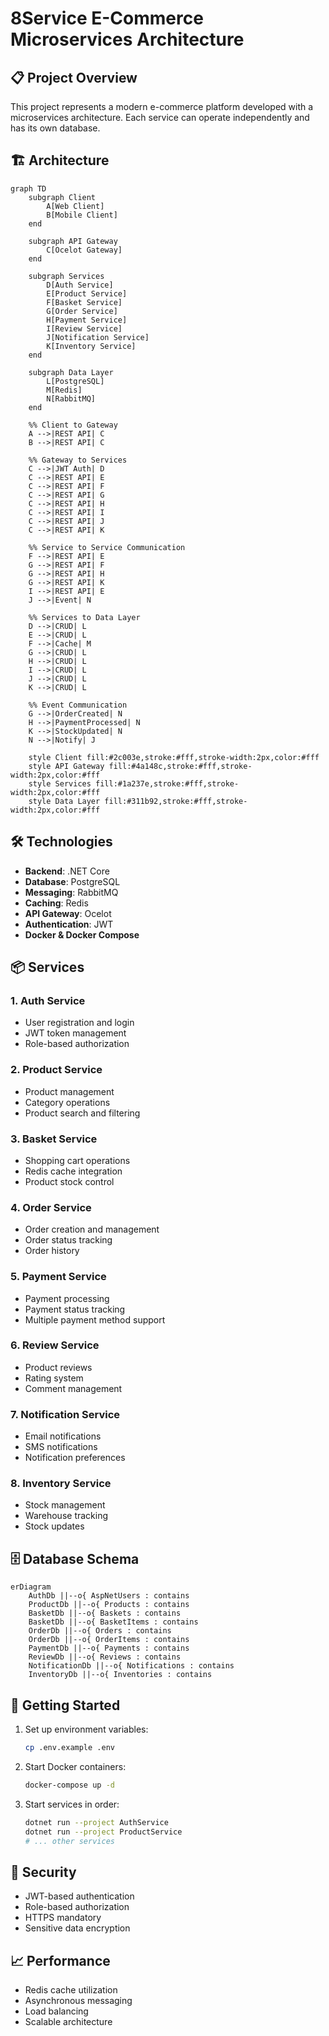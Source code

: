 # 8Service E-Commerce Microservices Architecture

## 📋 Project Overview

This project represents a modern e-commerce platform developed with a microservices architecture. Each service can operate independently and has its own database.

## 🏗️ Architecture

```mermaid
graph TD
    subgraph Client
        A[Web Client]
        B[Mobile Client]
    end

    subgraph API Gateway
        C[Ocelot Gateway]
    end

    subgraph Services
        D[Auth Service]
        E[Product Service]
        F[Basket Service]
        G[Order Service]
        H[Payment Service]
        I[Review Service]
        J[Notification Service]
        K[Inventory Service]
    end

    subgraph Data Layer
        L[PostgreSQL]
        M[Redis]
        N[RabbitMQ]
    end

    %% Client to Gateway
    A -->|REST API| C
    B -->|REST API| C

    %% Gateway to Services
    C -->|JWT Auth| D
    C -->|REST API| E
    C -->|REST API| F
    C -->|REST API| G
    C -->|REST API| H
    C -->|REST API| I
    C -->|REST API| J
    C -->|REST API| K

    %% Service to Service Communication
    F -->|REST API| E
    G -->|REST API| F
    G -->|REST API| H
    G -->|REST API| K
    I -->|REST API| E
    J -->|Event| N

    %% Services to Data Layer
    D -->|CRUD| L
    E -->|CRUD| L
    F -->|Cache| M
    G -->|CRUD| L
    H -->|CRUD| L
    I -->|CRUD| L
    J -->|CRUD| L
    K -->|CRUD| L

    %% Event Communication
    G -->|OrderCreated| N
    H -->|PaymentProcessed| N
    K -->|StockUpdated| N
    N -->|Notify| J

    style Client fill:#2c003e,stroke:#fff,stroke-width:2px,color:#fff
    style API Gateway fill:#4a148c,stroke:#fff,stroke-width:2px,color:#fff
    style Services fill:#1a237e,stroke:#fff,stroke-width:2px,color:#fff
    style Data Layer fill:#311b92,stroke:#fff,stroke-width:2px,color:#fff
```
## 🛠️ Technologies

- **Backend**: .NET Core
- **Database**: PostgreSQL
- **Messaging**: RabbitMQ
- **Caching**: Redis
- **API Gateway**: Ocelot
- **Authentication**: JWT
- **Docker & Docker Compose**

## 📦 Services

### 1. Auth Service
- User registration and login
- JWT token management
- Role-based authorization

### 2. Product Service
- Product management
- Category operations
- Product search and filtering

### 3. Basket Service
- Shopping cart operations
- Redis cache integration
- Product stock control

### 4. Order Service
- Order creation and management
- Order status tracking
- Order history

### 5. Payment Service
- Payment processing
- Payment status tracking
- Multiple payment method support

### 6. Review Service
- Product reviews
- Rating system
- Comment management

### 7. Notification Service
- Email notifications
- SMS notifications
- Notification preferences

### 8. Inventory Service
- Stock management
- Warehouse tracking
- Stock updates

## 🗄️ Database Schema

```mermaid
erDiagram
    AuthDb ||--o{ AspNetUsers : contains
    ProductDb ||--o{ Products : contains
    BasketDb ||--o{ Baskets : contains
    BasketDb ||--o{ BasketItems : contains
    OrderDb ||--o{ Orders : contains
    OrderDb ||--o{ OrderItems : contains
    PaymentDb ||--o{ Payments : contains
    ReviewDb ||--o{ Reviews : contains
    NotificationDb ||--o{ Notifications : contains
    InventoryDb ||--o{ Inventories : contains
```

## 🚀 Getting Started

1. Set up environment variables:
   ```bash
   cp .env.example .env
   ```

2. Start Docker containers:
   ```bash
   docker-compose up -d
   ```

3. Start services in order:
   ```bash
   dotnet run --project AuthService
   dotnet run --project ProductService
   # ... other services
   ```

## 🔐 Security

- JWT-based authentication
- Role-based authorization
- HTTPS mandatory
- Sensitive data encryption

## 📈 Performance

- Redis cache utilization
- Asynchronous messaging
- Load balancing
- Scalable architecture


